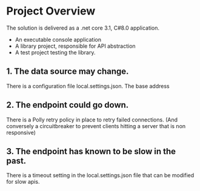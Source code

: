 # Project Overview
The solution is delivered as a .net core 3.1, C#8.0 application.

* An executable console application 
* A library project, responsible for API abstraction
* A test project testing the library.

## 1.	The data source may change.

There is a configuration file local.settings.json. The base address

## 2.	The endpoint could go down.

There is a Polly retry policy in place to retry failed connections. (And conversely a circuitbreaker to prevent clients hitting a server that is non responsive)

## 3.	The endpoint has known to be slow in the past.

There is a timeout setting in the local.settings.json file that can be modified for slow apis.


